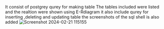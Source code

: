 
It consist of postgrey qurey for making table
The tables included were listed and the realtion were shown using E-Rdiagram
it also include qurey for inserting ,deleting and updating table
the screenshots of the sql shell is also added
![Screenshot 2024-02-21 115155](https://github.com/Vivek11N/Database_task1/assets/155041249/9d97f1ac-6f6c-498e-adf8-2d45fe8fa56a)
